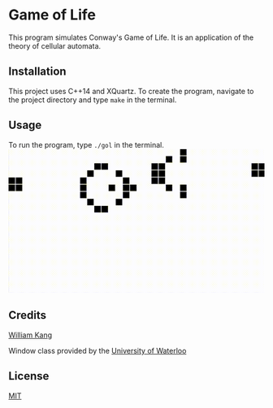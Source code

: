 # Game of Life
This program simulates Conway's Game of Life. It is an application of the theory of cellular automata.

## Installation
This project uses C++14 and XQuartz. To create the program, navigate to the
project directory and type `make` in the terminal.

## Usage
To run the program, type `./gol` in the terminal.
![Demo](demo.gif)

## Credits
[William Kang](https://github.com/willkang7)

Window class provided by the [University of Waterloo](https://uwaterloo.ca/)

## License
[MIT](LICENSE)
